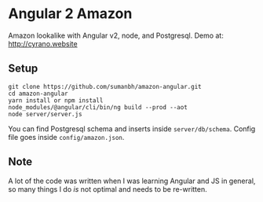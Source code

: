 # Angular 2 Amazon
Amazon lookalike with Angular v2, node, and Postgresql. Demo at: http://cyrano.website

## Setup

```
git clone https://github.com/sumanbh/amazon-angular.git
cd amazon-angular
yarn install or npm install
node_modules/@angular/cli/bin/ng build --prod --aot
node server/server.js
```
You can find Postgresql schema and inserts inside ```server/db/schema```. Config file goes inside ```config/amazon.json```.
## Note
A lot of the code was written when I was learning Angular and JS in general, so many things I do *is* not optimal and needs to be re-written.
